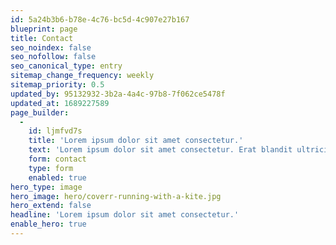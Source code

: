 ```yaml
---
id: 5a24b3b6-b78e-4c76-bc5d-4c907e27b167
blueprint: page
title: Contact
seo_noindex: false
seo_nofollow: false
seo_canonical_type: entry
sitemap_change_frequency: weekly
sitemap_priority: 0.5
updated_by: 95132932-3b2a-4a4c-97b8-7f062ce5478f
updated_at: 1689227589
page_builder:
  -
    id: ljmfvd7s
    title: 'Lorem ipsum dolor sit amet consectetur.'
    text: 'Lorem ipsum dolor sit amet consectetur. Erat blandit ultricies pharetra semper eget consequat. Sollicitudin id neque quam sed diam. Amet tortor cursus amet ullamcorper et massa consequat ornare vulputate. Sit quis venenatis tempor est mi adipiscing nec. Aliquam vel sit interdum ut cursus et sit lacus nunc.'
    form: contact
    type: form
    enabled: true
hero_type: image
hero_image: hero/coverr-running-with-a-kite.jpg
hero_extend: false
headline: 'Lorem ipsum dolor sit amet consectetur.'
enable_hero: true
---
```

